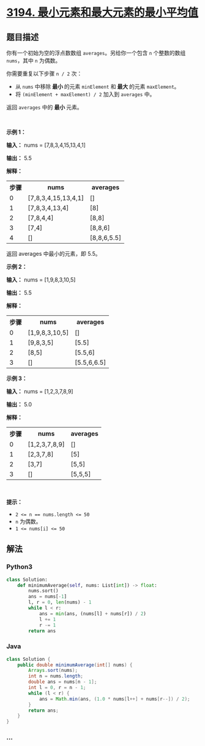 # [3194. 最小元素和最大元素的最小平均值](https://leetcode.cn/problems/minimum-average-of-smallest-and-largest-elements)

## 题目描述

<!-- 这里写题目描述 -->

<p>你有一个初始为空的浮点数数组 <code>averages</code>。另给你一个包含 <code>n</code> 个整数的数组 <code>nums</code>，其中 <code>n</code> 为偶数。</p>

<p>你需要重复以下步骤 <code>n / 2</code> 次：</p>

<ul>
	<li>从 <code>nums</code> 中移除<strong> 最小 </strong>的元素 <code>minElement</code> 和<strong> 最大 </strong>的元素 <code>maxElement</code>。</li>
	<li>将 <code>(minElement + maxElement) / 2</code> 加入到 <code>averages</code> 中。</li>
</ul>

<p>返回 <code>averages</code> 中的 <strong>最小 </strong>元素。</p>

<p>&nbsp;</p>

<p><strong class="example">示例 1：</strong></p>

<div class="example-block">
<p><strong>输入：</strong> <span class="example-io">nums = [7,8,3,4,15,13,4,1]</span></p>

<p><strong>输出：</strong> <span class="example-io">5.5</span></p>

<p><strong>解释：</strong></p>

<table>
	<tbody>
		<tr>
			<th>步骤</th>
			<th>nums</th>
			<th>averages</th>
		</tr>
		<tr>
			<td>0</td>
			<td>[7,8,3,4,15,13,4,1]</td>
			<td>[]</td>
		</tr>
		<tr>
			<td>1</td>
			<td>[7,8,3,4,13,4]</td>
			<td>[8]</td>
		</tr>
		<tr>
			<td>2</td>
			<td>[7,8,4,4]</td>
			<td>[8,8]</td>
		</tr>
		<tr>
			<td>3</td>
			<td>[7,4]</td>
			<td>[8,8,6]</td>
		</tr>
		<tr>
			<td>4</td>
			<td>[]</td>
			<td>[8,8,6,5.5]</td>
		</tr>
	</tbody>
</table>
返回 averages 中最小的元素，即 5.5。</div>

<p><strong class="example">示例 2：</strong></p>

<div class="example-block">
<p><strong>输入：</strong> <span class="example-io">nums = [1,9,8,3,10,5]</span></p>

<p><strong>输出：</strong> <span class="example-io">5.5</span></p>

<p><strong>解释：</strong></p>

<table>
	<tbody>
		<tr>
			<th>步骤</th>
			<th>nums</th>
			<th>averages</th>
		</tr>
		<tr>
			<td>0</td>
			<td>[1,9,8,3,10,5]</td>
			<td>[]</td>
		</tr>
		<tr>
			<td>1</td>
			<td>[9,8,3,5]</td>
			<td>[5.5]</td>
		</tr>
		<tr>
			<td>2</td>
			<td>[8,5]</td>
			<td>[5.5,6]</td>
		</tr>
		<tr>
			<td>3</td>
			<td>[]</td>
			<td>[5.5,6,6.5]</td>
		</tr>
	</tbody>
</table>
</div>

<p><strong class="example">示例 3：</strong></p>

<div class="example-block">
<p><strong>输入：</strong> <span class="example-io">nums = [1,2,3,7,8,9]</span></p>

<p><strong>输出：</strong> <span class="example-io">5.0</span></p>

<p><strong>解释：</strong></p>

<table>
	<tbody>
		<tr>
			<th>步骤</th>
			<th>nums</th>
			<th>averages</th>
		</tr>
		<tr>
			<td>0</td>
			<td>[1,2,3,7,8,9]</td>
			<td>[]</td>
		</tr>
		<tr>
			<td>1</td>
			<td>[2,3,7,8]</td>
			<td>[5]</td>
		</tr>
		<tr>
			<td>2</td>
			<td>[3,7]</td>
			<td>[5,5]</td>
		</tr>
		<tr>
			<td>3</td>
			<td>[]</td>
			<td>[5,5,5]</td>
		</tr>
	</tbody>
</table>
</div>

<p>&nbsp;</p>

<p><strong>提示：</strong></p>

<ul>
	<li><code>2 &lt;= n == nums.length &lt;= 50</code></li>
	<li><code>n</code> 为偶数。</li>
	<li><code>1 &lt;= nums[i] &lt;= 50</code></li>
</ul>


## 解法

<!-- 这里可写通用的实现逻辑 -->

<!-- tabs:start -->

### **Python3**

<!-- 这里可写当前语言的特殊实现逻辑 -->

```python
class Solution:
    def minimumAverage(self, nums: List[int]) -> float:
        nums.sort()
        ans = nums[-1]
        l, r = 0, len(nums) - 1
        while l < r:
            ans = min(ans, (nums[l] + nums[r]) / 2)
            l += 1
            r -= 1
        return ans
```

### **Java**

<!-- 这里可写当前语言的特殊实现逻辑 -->

```java
class Solution {
    public double minimumAverage(int[] nums) {
        Arrays.sort(nums);
        int n = nums.length;
        double ans = nums[n - 1];
        int l = 0, r = n - 1;
        while (l < r) {
            ans = Math.min(ans, (1.0 * nums[l++] + nums[r--]) / 2);
        }
        return ans;
    }
}
```

### **...**

```

```

<!-- tabs:end -->
